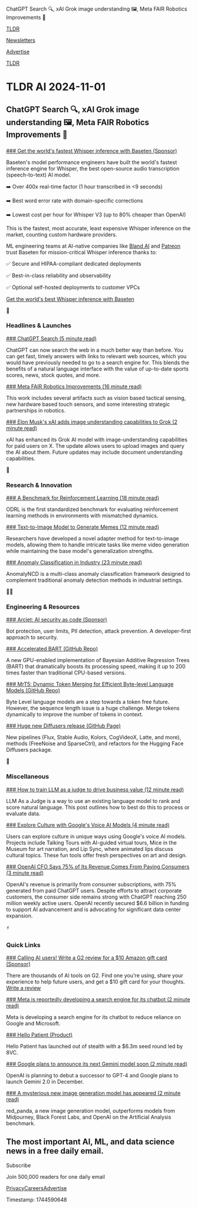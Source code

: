 ChatGPT Search 🔍, xAI Grok image understanding 🖼️, Meta FAIR Robotics Improvements 🤖

[TLDR](/)

[Newsletters](/newsletters)

[Advertise](https://advertise.tldr.tech/)

[TLDR](/)

# TLDR AI 2024-11-01

## ChatGPT Search 🔍, xAI Grok image understanding 🖼️, Meta FAIR Robotics Improvements 🤖

### 

[### Get the world's fastest Whisper inference with Baseten (Sponsor)](https://www.baseten.co/talk-to-us/?model=the%20world%27s%20fastest%20Whisper%20inference&amp;utm_source=newsletter_tldr_ai&amp;utm_medium=sponsored&amp;utm_campaign=2024_11_01_tldr_ai)

Baseten's model performance engineers have built the world's fastest inference engine for Whisper, the best open-source audio transcription (speech-to-text) AI model.

➡️ Over 400x real-time factor (1 hour transcribed in <9 seconds)

➡️ Best word error rate with domain-specific corrections

➡️ Lowest cost per hour for Whisper V3 (up to 80% cheaper than OpenAI)

This is the fastest, most accurate, least expensive Whisper inference on the market, counting custom hardware providers.

ML engineering teams at AI-native companies like [Bland AI](https://www.baseten.co/customers/blandai?utm_source=newsletter_tldr_ai&utm_medium=sponsored&utm_campaign=2024_11_01_tldr_ai) and [Patreon](https://www.baseten.co/customers/patreon/?utm_source=newsletter_tldr_ai&utm_medium=sponsored&utm_campaign=2024_11_01_tldr_ai) trust Baseten for mission-critical Whisper inference thanks to:

✅ Secure and HIPAA-compliant dedicated deployments

✅ Best-in-class reliability and observability

✅ Optional self-hosted deployments to customer VPCs

[Get the world's best Whisper inference with Baseten](https://www.baseten.co/talk-to-us/?model=the%20world%27s%20fastest%20Whisper%20inference&utm_source=newsletter_tldr_ai&utm_medium=sponsored&utm_campaign=2024_11_01_tldr_ai)

🚀

### Headlines & Launches

[### ChatGPT Search (5 minute read)](https://openai.com/index/introducing-chatgpt-search/?utm_source=tldrai)

ChatGPT can now search the web in a much better way than before. You can get fast, timely answers with links to relevant web sources, which you would have previously needed to go to a search engine for. This blends the benefits of a natural language interface with the value of up-to-date sports scores, news, stock quotes, and more.

[### Meta FAIR Robotics Improvements (16 minute read)](https://ai.meta.com/blog/fair-robotics-open-source/?utm_source=tldrai)

This work includes several artifacts such as vision based tactical sensing, new hardware based touch sensors, and some interesting strategic partnerships in robotics.

[### Elon Musk's xAI adds image understanding capabilities to Grok (2 minute read)](https://techcrunch.com/2024/10/28/xai-adds-image-understanding-capabilities-to-grok/?utm_source=tldrai)

xAI has enhanced its Grok AI model with image-understanding capabilities for paid users on X. The update allows users to upload images and query the AI about them. Future updates may include document understanding capabilities.

🧠

### Research & Innovation

[### A Benchmark for Reinforcement Learning (18 minute read)](https://arxiv.org/abs/2410.20750v1?utm_source=tldrai)

ODRL is the first standardized benchmark for evaluating reinforcement learning methods in environments with mismatched dynamics.

[### Text-to-Image Model to Generate Memes (12 minute read)](https://arxiv.org/abs/2410.22901v1?utm_source=tldrai)

Researchers have developed a novel adapter method for text-to-image models, allowing them to handle intricate tasks like meme video generation while maintaining the base model's generalization strengths.

[### Anomaly Classification in Industry (23 minute read)](https://arxiv.org/abs/2410.14379v1?utm_source=tldrai)

AnomalyNCD is a multi-class anomaly classification framework designed to complement traditional anomaly detection methods in industrial settings.

👨‍💻

### Engineering & Resources

[### Arcjet: AI security as code (Sponsor)](https://launch.arcjet.com/uirAizR?utm_source=tldrai)

Bot protection, user limits, PII detection, attack prevention. A developer-first approach to security.

[### Accelerated BART (GitHub Repo)](https://github.com/gattocrucco/bartz?utm_source=tldrai)

A new GPU-enabled implementation of Bayesian Additive Regression Trees (BART) that dramatically boosts its processing speed, making it up to 200 times faster than traditional CPU-based versions.

[### MrT5: Dynamic Token Merging for Efficient Byte-level Language Models (GitHub Repo)](https://github.com/jkallini/mrt5?utm_source=tldrai)

Byte Level language models are a step towards a token free future. However, the sequence length issue is a huge challenge. Merge tokens dynamically to improve the number of tokens in context.

[### Huge new Diffusers release (GitHub Page)](https://github.com/huggingface/diffusers/releases/tag/v0.30.0?utm_source=tldrai)

New pipelines (Flux, Stable Audio, Kolors, CogVideoX, Latte, and more), methods (FreeNoise and SparseCtrl), and refactors for the Hugging Face Diffusers package.

🎁

### Miscellaneous

[### How to train LLM as a judge to drive business value (12 minute read)](https://hamel.dev/blog/posts/llm-judge/?utm_source=tldrai)

LLM As a Judge is a way to use an existing language model to rank and score natural language. This post outlines how to best do this to process or evaluate data.

[### Explore Culture with Google's Voice AI Models (4 minute read)](https://blog.google/outreach-initiatives/arts-culture/4-experimentations-with-voice-ai-models-to-help-you-explore-culture/?utm_source=tldrai)

Users can explore culture in unique ways using Google's voice AI models. Projects include Talking Tours with AI-guided virtual tours, Mice in the Museum for art narration, and Lip Sync, where animated lips discuss cultural topics. These fun tools offer fresh perspectives on art and design.

[### OpenAI CFO Says 75% of Its Revenue Comes From Paying Consumers (3 minute read)](https://finance.yahoo.com/news/openai-cfo-says-75-revenue-163713534.html?utm_source=tldrai)

OpenAI's revenue is primarily from consumer subscriptions, with 75% generated from paid ChatGPT users. Despite efforts to attract corporate customers, the consumer side remains strong with ChatGPT reaching 250 million weekly active users. OpenAI recently secured $6.6 billion in funding to support AI advancement and is advocating for significant data center expansion.

⚡️

### Quick Links

[### Calling AI users! Write a G2 review for a $10 Amazon gift card (Sponsor)](https://www.g2.com/wizard/business-ops-persona-apr-23/used-products/business-ops-persona-apr-23?last_completed_step=0)

There are thousands of AI tools on G2. Find one you're using, share your experience to help future users, and get a $10 gift card for your thoughts. [Write a review](https://links.tldrnewsletter.com/MtJlgj)

[### Meta is reportedly developing a search engine for its chatbot (2 minute read)](https://www.engadget.com/ai/meta-is-reportedly-developing-a-search-engine-for-its-chatbot-172505704.html?utm_source=tldrai)

Meta is developing a search engine for its chatbot to reduce reliance on Google and Microsoft.

[### Hello Patient (Product)](https://www.hellopatient.com/?utm_source=tldrai)

Hello Patient has launched out of stealth with a $6.3m seed round led by 8VC.

[### Google plans to announce its next Gemini model soon (2 minute read)](https://www.theverge.com/2024/10/25/24279600/google-next-gemini-ai-model-openai-december?utm_source=tldrai)

OpenAI is planning to debut a successor to GPT-4 and Google plans to launch Gemini 2.0 in December.

[### A mysterious new image generation model has appeared (2 minute read)](https://techcrunch.com/2024/10/28/a-mysterious-new-image-generation-model-has-appeared/?utm_source=tldrai)

red\_panda, a new image generation model, outperforms models from Midjourney, Black Forest Labs, and OpenAI on the Artificial Analysis benchmark.

## The most important AI, ML, and data science news in a free daily email.

Subscribe

Join 500,000 readers for one daily email

[Privacy](/privacy)[Careers](https://jobs.ashbyhq.com/tldr.tech)[Advertise](/ai/advertise)

Timestamp: 1744590648